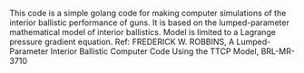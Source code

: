 This code is a simple golang code for making computer simulations of the interior ballistic performance of guns. It is based on the lumped-parameter mathematical model of interior ballistics. Model is limited to a Lagrange pressure gradient equation.
Ref: FREDERICK W. ROBBINS, A Lumped-Parameter Interior Ballistic Computer Code Using the TTCP Model, BRL-MR-3710